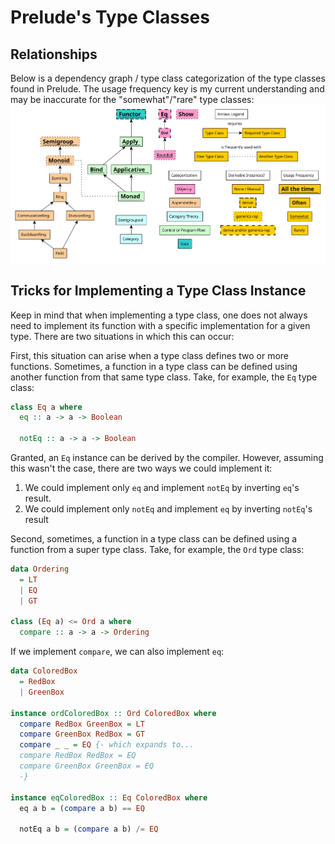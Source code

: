 # Prelude's Type Classes

## Relationships

Below is a dependency graph / type class categorization of the type classes found in Prelude. The usage frequency key is my current understanding and may be inaccurate for the "somewhat"/"rare" type classes:
![prelude-typeclasses](./assets/Prelude-Type-Classes.svg "Relationships and Categorization of Prelude's Type")

## Tricks for Implementing a Type Class Instance

Keep in mind that when implementing a type class, one does not always need to implement its function with a specific implementation for a given type. There are two situations in which this can occur:

First, this situation can arise when a type class defines two or more functions. Sometimes, a function in a type class can be defined using another function from that same type class. Take, for example, the `Eq` type class:
```purescript
class Eq a where
  eq :: a -> a -> Boolean

  notEq :: a -> a -> Boolean
```
Granted, an `Eq` instance can be derived by the compiler. However, assuming this wasn't the case, there are two ways we could implement it:
1. We could implement only `eq` and implement `notEq` by inverting `eq`'s result.
2. We could implement only `notEq` and implement `eq` by inverting `notEq`'s result

Second, sometimes, a function in a type class can be defined using a function from a super type class. Take, for example, the `Ord` type class:
```purescript
data Ordering
  = LT
  | EQ
  | GT

class (Eq a) <= Ord a where
  compare :: a -> a -> Ordering
```
If we implement `compare`, we can also implement `eq`:
```purescript
data ColoredBox
  = RedBox
  | GreenBox

instance ordColoredBox :: Ord ColoredBox where
  compare RedBox GreenBox = LT
  compare GreenBox RedBox = GT
  compare _ _ = EQ {- which expands to...
  compare RedBox RedBox = EQ
  compare GreenBox GreenBox = EQ
  -}

instance eqColoredBox :: Eq ColoredBox where
  eq a b = (compare a b) == EQ

  notEq a b = (compare a b) /= EQ
```
